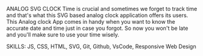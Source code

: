 ANALOG SVG CLOCK
Time is crucial and sometimes we forget to track time and that's what this SVG based analog clock application offers its users.
This Analog clock App comes in handy when you want to know the accurate date and time just in case you forgot.
So now you won't be late and you'll make sure to use your time wisely.

SKILLS: JS, CSS, HTML, SVG, Git, Github, VsCode, Responsive Web Design 

